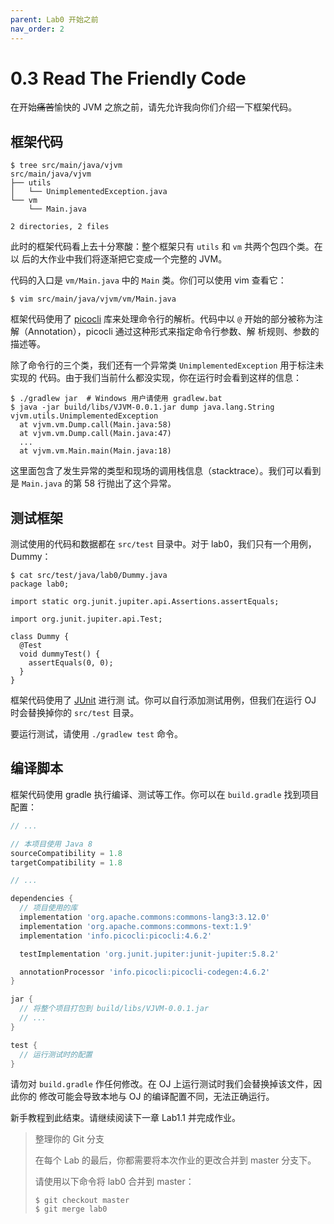 ```yaml
---
parent: Lab0 开始之前
nav_order: 2
---
```


# 0.3 Read The Friendly Code

在开始~~痛苦~~愉快的 JVM 之旅之前，请先允许我向你们介绍一下框架代码。

## 框架代码

```
$ tree src/main/java/vjvm
src/main/java/vjvm
├── utils
│   └── UnimplementedException.java
└── vm
    └── Main.java

2 directories, 2 files
```

此时的框架代码看上去十分寒酸：整个框架只有 `utils` 和 `vm` 共两个包四个类。在以
后的大作业中我们将逐渐把它变成一个完整的 JVM。

代码的入口是 `vm/Main.java` 中的 `Main` 类。你们可以使用 vim 查看它：

```
$ vim src/main/java/vjvm/vm/Main.java
```

框架代码使用了 [picocli](https://picocli.info/) 库来处理命令行的解析。代码中以
`@` 开始的部分被称为注解（Annotation），picocli 通过这种形式来指定命令行参数、解
析规则、参数的描述等。

除了命令行的三个类，我们还有一个异常类 `UnimplementedException` 用于标注未实现的
代码。由于我们当前什么都没实现，你在运行时会看到这样的信息：

```
$ ./gradlew jar  # Windows 用户请使用 gradlew.bat
$ java -jar build/libs/VJVM-0.0.1.jar dump java.lang.String
vjvm.utils.UnimplementedException
  at vjvm.vm.Dump.call(Main.java:58)
  at vjvm.vm.Dump.call(Main.java:47)
  ...
  at vjvm.vm.Main.main(Main.java:18)
```

这里面包含了发生异常的类型和现场的调用栈信息（stacktrace）。我们可以看到是
`Main.java` 的第 58 行抛出了这个异常。

## 测试框架

测试使用的代码和数据都在 `src/test` 目录中。对于 lab0，我们只有一个用例，Dummy：

```
$ cat src/test/java/lab0/Dummy.java
package lab0;

import static org.junit.jupiter.api.Assertions.assertEquals;

import org.junit.jupiter.api.Test;

class Dummy {
  @Test
  void dummyTest() {
    assertEquals(0, 0);
  }
}
```

框架代码使用了 [JUnit](https://junit.org/junit5/docs/current/user-guide/) 进行测
试。你可以自行添加测试用例，但我们在运行 OJ 时会替换掉你的 `src/test` 目录。

要运行测试，请使用 `./gradlew test` 命令。

## 编译脚本

框架代码使用 gradle 执行编译、测试等工作。你可以在 `build.gradle` 找到项目配置：

```groovy
// ...

// 本项目使用 Java 8
sourceCompatibility = 1.8
targetCompatibility = 1.8

// ...

dependencies {
  // 项目使用的库
  implementation 'org.apache.commons:commons-lang3:3.12.0'
  implementation 'org.apache.commons:commons-text:1.9'
  implementation 'info.picocli:picocli:4.6.2'

  testImplementation 'org.junit.jupiter:junit-jupiter:5.8.2'

  annotationProcessor 'info.picocli:picocli-codegen:4.6.2'
}

jar {
  // 将整个项目打包到 build/libs/VJVM-0.0.1.jar
  // ...
}

test {
  // 运行测试时的配置
}
```

请勿对 `build.gradle` 作任何修改。在 OJ 上运行测试时我们会替换掉该文件，因此你的
修改可能会导致本地与 OJ 的编译配置不同，无法正确运行。

新手教程到此结束。请继续阅读下一章 Lab1.1 并完成作业。

> 整理你的 Git 分支
>
> 在每个 Lab 的最后，你都需要将本次作业的更改合并到 master 分支下。
>
> 请使用以下命令将 lab0 合并到 master：
>
> ```
> $ git checkout master
> $ git merge lab0
> ```
